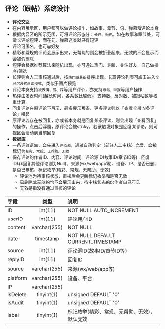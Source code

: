 ## 评论（跟帖）系统设计
- **评论交互**
- 在内容展示区，用户都可以做评论操作，如故事、章节、句、弹幕和评论本身
- 根据内容区的所示范围，可将评论形态分：`长评、短评`。如在故事和章节处，可做长评或短评，而在句、弹幕这类就只有短评
- 评论可匿名，也可@好友
- 精彩和常规的评论会展示出来，无帮助的则会被折叠起来，无效的不会显示而会被假删除
- 短评会根据推荐算法来随机出现，亦可通过热门、最新、关注好友、自己做排序/筛选
- 长评则会人工审核通过后，按`热门或最新`排序出现。长篇评论列表可点击进入`全屏沉浸式阅读模式`，类似于图片预览
- 评论本身支持`被表情、赞、踩`等用户评价，亦支持`跟帖、举报`等用户操作
- 热评由发表时间(越长时间，各系数比越低)、支持数、反对数、被跟帖数等权重计算
- 回复评论在原评论下展示，最多展示两条，更多评论则以「查看全部 N条评论」唤起
- 原评论若存在被回复，亦或者本身就是回复某条评论，则会出现「查看回复」的操作。点击后浮窗，原评论会被sticky。若该触发对象是回复某评论，则可视区会滚动到当前回复
- **数据库**
- 一条评论诞生，会先进入`评论池`，通过自动判定（部分人工审核）之后，会被标记为`精彩、常规、无帮助、无效`
- 保存评论的作者ID、内容、评论时间、评论源ID(故事ID/章节ID等)、回复ID(非回复其他评论则为Null)、来源(wx/web/app等)、设备、IP、是否已删、是否已审核、标记枚举(精彩、常规、无帮助、无效)
  - 评论池为待审核状态，审核后会更新标记枚举和是否无效
  - 已删除或无效的均不会展示出来，待审核状态的仅作者自己可见
  - 无效是指没有通过审核的评论

| 字段 | 类型 | 说明 |
| :---- | :----: | :---- |
| ID | int(11) | NOT NULL AUTO_INCREMENT
| userID | int(11) | 评论用户ID |
| content | varchar(255) | NOT NULL
| date | timestamp | NOT NULL DEFAULT CURRENT_TIMESTAMP
| source | int(11) | 评论源ID(故事ID/章节ID等)
| replyID | int(11) | 回复ID
| source | varchar(255) | 来源(wx/web/app等)
| platform | varchar(255) | 设备、平台
| IP | varchar(255) |
| isDelete | tinyint(1) | unsigned DEFAULT '0'
| isAudit | tinyint(1) | unsigned DEFAULT '0'
| label | tinyint(1) | 标记枚举(精彩、常规、无帮助、无效)，默认无效
